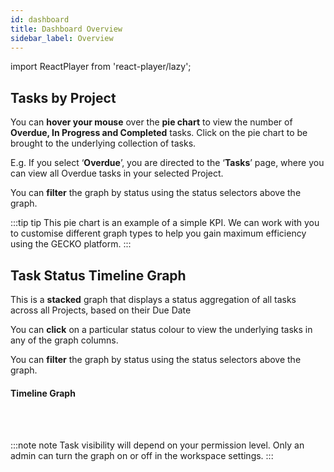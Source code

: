 ```yaml
---
id: dashboard
title: Dashboard Overview
sidebar_label: Overview
---
```


import ReactPlayer from 'react-player/lazy';

## Tasks by Project

You can **hover your mouse** over the **pie chart** to view the number of  **Overdue, In Progress and Completed** tasks. Click on the pie chart to be brought to the underlying collection of tasks.

E.g. If you select ‘**Overdue**’, you are directed to the ‘**Tasks**’ page, where you can view all Overdue tasks in your selected Project.

You can **filter** the graph by status using the status selectors above the graph. 

:::tip tip
This pie chart is an example of a simple KPI. We can work with you to customise different graph types to help you gain maximum efficiency using the GECKO platform.
:::

## Task Status Timeline Graph

This is a **stacked** graph that displays a status aggregation of all tasks across all Projects, based on their Due Date

You can **click** on a particular status colour to view the underlying tasks in any of the graph columns.

You can **filter** the graph by status using the status selectors above the graph.

#### Timeline Graph

  <ReactPlayer 
  url='https://vimeo.com/473823739/77be787918'
  width="100%"
  controls="true"/>    

<br/>
<br/>

:::note note
Task visibility will depend on your permission level.
Only an admin can turn the graph on or off in the workspace settings.
:::